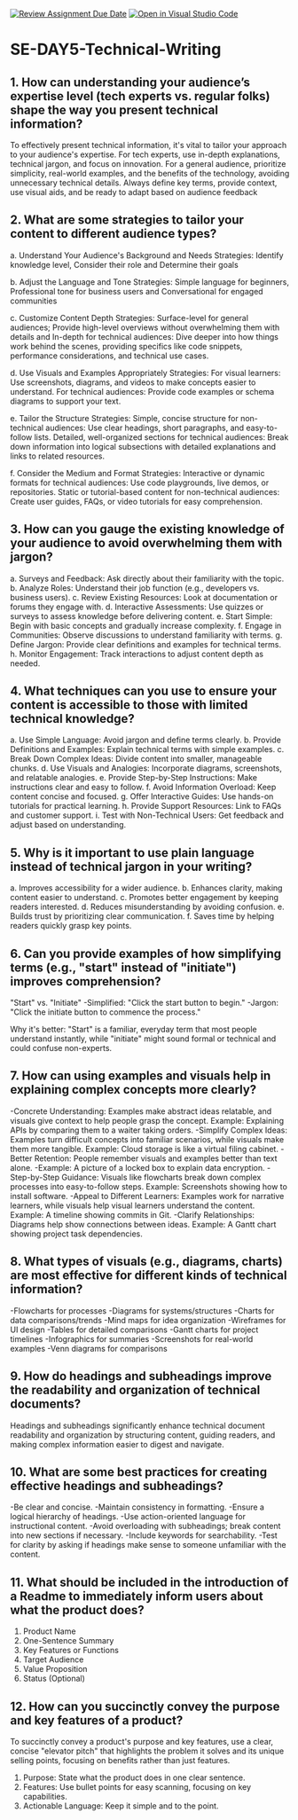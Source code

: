 [![Review Assignment Due Date](https://classroom.github.com/assets/deadline-readme-button-22041afd0340ce965d47ae6ef1cefeee28c7c493a6346c4f15d667ab976d596c.svg)](https://classroom.github.com/a/zsAR-pyY)
[![Open in Visual Studio Code](https://classroom.github.com/assets/open-in-vscode-2e0aaae1b6195c2367325f4f02e2d04e9abb55f0b24a779b69b11b9e10269abc.svg)](https://classroom.github.com/online_ide?assignment_repo_id=19075909&assignment_repo_type=AssignmentRepo)
# SE-DAY5-Technical-Writing
## 1. How can understanding your audience’s expertise level (tech experts vs. regular folks) shape the way you present technical information?
To effectively present technical information, it's vital to tailor your approach to your audience's expertise. For tech experts, use in-depth explanations, technical jargon, and focus on innovation. For a general audience, prioritize simplicity, real-world examples, and the benefits of the technology, avoiding unnecessary technical details. Always define key terms, provide context, use visual aids, and be ready to adapt based on audience feedback


## 2. What are some strategies to tailor your content to different audience types?
 a. Understand Your Audience's Background and Needs
Strategies:
Identify knowledge level, Consider their role and Determine their goals

b. Adjust the Language and Tone
Strategies:
Simple language for beginners, Professional tone for business users and Conversational for engaged communities

c. Customize Content Depth
Strategies:
Surface-level for general audiences; Provide high-level overviews without overwhelming them with details and In-depth for technical audiences: Dive deeper into how things work behind the scenes, providing specifics like code snippets, performance considerations, and technical use cases.

d. Use Visuals and Examples Appropriately
Strategies:
For visual learners: Use screenshots, diagrams, and videos to make concepts easier to understand. For technical audiences: Provide code examples or schema diagrams to support your text.

e. Tailor the Structure
Strategies:
Simple, concise structure for non-technical audiences: Use clear headings, short paragraphs, and easy-to-follow lists. Detailed, well-organized sections for technical audiences: Break down information into logical subsections with detailed explanations and links to related resources.

f. Consider the Medium and Format
Strategies:
Interactive or dynamic formats for technical audiences: Use code playgrounds, live demos, or repositories. Static or tutorial-based content for non-technical audiences: Create user guides, FAQs, or video tutorials for easy comprehension.


## 3. How can you gauge the existing knowledge of your audience to avoid overwhelming them with jargon?

a. Surveys and Feedback: Ask directly about their familiarity with the topic.
b. Analyze Roles: Understand their job function (e.g., developers vs. business users).
c. Review Existing Resources: Look at documentation or forums they engage with.
d. Interactive Assessments: Use quizzes or surveys to assess knowledge before delivering content.
e. Start Simple: Begin with basic concepts and gradually increase complexity.
f. Engage in Communities: Observe discussions to understand familiarity with terms.
g. Define Jargon: Provide clear definitions and examples for technical terms.
h. Monitor Engagement: Track interactions to adjust content depth as needed.


## 4. What techniques can you use to ensure your content is accessible to those with limited technical knowledge?

a. Use Simple Language: Avoid jargon and define terms clearly.
b. Provide Definitions and Examples: Explain technical terms with simple examples.
c. Break Down Complex Ideas: Divide content into smaller, manageable chunks.
d. Use Visuals and Analogies: Incorporate diagrams, screenshots, and relatable analogies.
e. Provide Step-by-Step Instructions: Make instructions clear and easy to follow.
f. Avoid Information Overload: Keep content concise and focused.
g. Offer Interactive Guides: Use hands-on tutorials for practical learning.
h. Provide Support Resources: Link to FAQs and customer support.
i. Test with Non-Technical Users: Get feedback and adjust based on understanding.


## 5. Why is it important to use plain language instead of technical jargon in your writing?

a. Improves accessibility for a wider audience.
b. Enhances clarity, making content easier to understand.
c. Promotes better engagement by keeping readers interested.
d. Reduces misunderstanding by avoiding confusion.
e. Builds trust by prioritizing clear communication.
f. Saves time by helping readers quickly grasp key points.


## 6. Can you provide examples of how simplifying terms (e.g., "start" instead of "initiate") improves comprehension?

"Start" vs. "Initiate"
-Simplified: "Click the start button to begin."
-Jargon: "Click the initiate button to commence the process."

Why it's better: "Start" is a familiar, everyday term that most people understand instantly, while "initiate" might sound formal or technical and could confuse non-experts.


## 7. How can using examples and visuals help in explaining complex concepts more clearly?

-Concrete Understanding: Examples make abstract ideas relatable, and visuals give context to help people grasp the concept.
Example: Explaining APIs by comparing them to a waiter taking orders.
-Simplify Complex Ideas: Examples turn difficult concepts into familiar scenarios, while visuals make them more tangible.
Example: Cloud storage is like a virtual filing cabinet.
-Better Retention: People remember visuals and examples better than text alone.
-Example: A picture of a locked box to explain data encryption.
-Step-by-Step Guidance: Visuals like flowcharts break down complex processes into easy-to-follow steps.
Example: Screenshots showing how to install software.
-Appeal to Different Learners: Examples work for narrative learners, while visuals help visual learners understand the content.
Example: A timeline showing commits in Git.
-Clarify Relationships: Diagrams help show connections between ideas.
Example: A Gantt chart showing project task dependencies.



## 8. What types of visuals (e.g., diagrams, charts) are most effective for different kinds of technical information?

-Flowcharts for processes
-Diagrams for systems/structures
-Charts for data comparisons/trends
-Mind maps for idea organization
-Wireframes for UI design
-Tables for detailed comparisons
-Gantt charts for project timelines
-Infographics for summaries
-Screenshots for real-world examples
-Venn diagrams for comparisons


## 9. How do headings and subheadings improve the readability and organization of technical documents?

Headings and subheadings significantly enhance technical document readability and organization by structuring content, guiding readers, and making complex information easier to digest and navigate. 


## 10. What are some best practices for creating effective headings and subheadings?

-Be clear and concise.
-Maintain consistency in formatting.
-Ensure a logical hierarchy of headings.
-Use action-oriented language for instructional content.
-Avoid overloading with subheadings; break content into new sections if necessary.
-Include keywords for searchability.
-Test for clarity by asking if headings make sense to someone unfamiliar with the content.


## 11. What should be included in the introduction of a Readme to immediately inform users about what the product does?

1. Product Name
2. One-Sentence Summary
3. Key Features or Functions
4. Target Audience
5. Value Proposition
6. Status (Optional)


## 12. How can you succinctly convey the purpose and key features of a product?
To succinctly convey a product's purpose and key features, use a clear, concise "elevator pitch" that highlights the problem it solves and its unique selling points, focusing on benefits rather than just features. 
1. Purpose: State what the product does in one clear sentence.
2. Features: Use bullet points for easy scanning, focusing on key capabilities.
3. Actionable Language: Keep it simple and to the point.
